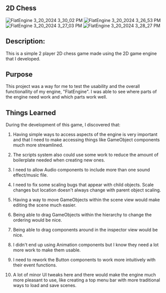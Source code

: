 ## 2D Chess

![FlatEngine 3_20_2024 3_30_02 PM](https://github.com/DillonKyleDev/2D-Chess/assets/82423961/65e31bbb-5698-4622-a9f9-3fa5d4d7fea1)
![FlatEngine 3_20_2024 3_26_53 PM](https://github.com/DillonKyleDev/2D-Chess/assets/82423961/0641a078-7379-4954-b067-46ec2903d8ae)
![FlatEngine 3_20_2024 3_27_03 PM](https://github.com/DillonKyleDev/2D-Chess/assets/82423961/258c1603-4135-418b-ab37-1eb94520a6c8)
![FlatEngine 3_20_2024 3_28_27 PM](https://github.com/DillonKyleDev/2D-Chess/assets/82423961/42a2cfe0-bce6-47d9-be3e-59dd13ba5313)


## Description:

This is a simple 2 player 2D chess game made using the 2D game engine that I developed.

## Purpose

This project was a way for me to test the usability and the overall functionallity of my engine, "FlatEngine".  I was able to see where parts of the engine need work and which parts work well.

## Things Learned

During the development of this game, I discovered that:

1. Having simple ways to access aspects of the engine is very important and that I need to make accessing things like GameObject components much more streamlined.

2. The scripts system also could use some work to reduce the amount of boilerplate needed when creating new ones.

3. I need to allow Audio components to include more than one sound effect/music file.

4. I need to fix some scaling bugs that appear with child objects.  Scale changes but location doesn't always change with parent object scaling.

5. Having a way to move GameObjects within the scene view would make editing the scene much easier.

6. Being able to drag GameObjects within the hierarchy to change the ordering would be nice.

7. Being able to drag components around in the inspector view would be nice.

8. I didn't end up using Animation components but I know they need a lot more work to make them usable.

9. I need to rework the Button components to work more intuitively with their event functions.

10. A lot of minor UI tweaks here and there would make the engine much more pleasant to use, like creating a top menu bar with more traditional ways to load and save scenes.
